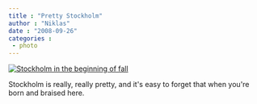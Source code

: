 ```yaml
---
title : "Pretty Stockholm"
author : "Niklas"
date : "2008-09-26"
categories : 
 - photo
---
```


[![Stockholm in the beginning of fall](http://farm4.static.flickr.com/3010/2889080931_8e8419fbdb.jpg)](http://www.flickr.com/photos/pivic/2889080931)

Stockholm is really, really pretty, and it's easy to forget that when you're born and braised here.
